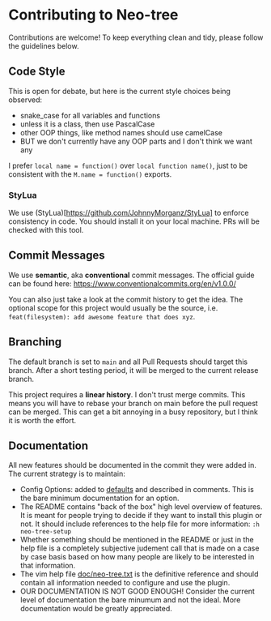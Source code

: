 # Contributing to Neo-tree

Contributions are welcome! To keep everything clean and tidy, please follow the
guidelines below.

## Code Style

This is open for debate, but here is the current style choices being observed:

- snake_case for all variables and functions
- unless it is a class, then use PascalCase
- other OOP things, like method names should use camelCase
- BUT we don't currently have any OOP parts and I don't think we want any

I prefer `local name = function()` over `local function name()`, just to be
consistent with the `M.name = function()` exports.

### StyLua

We use (StyLua)[https://github.com/JohnnyMorganz/StyLua] to enforce consistency
in code. You should install it on your local machine. PRs will be checked with
this tool.

## Commit Messages

We use **semantic**, aka **conventional** commit messages. The official guide
can be found here: https://www.conventionalcommits.org/en/v1.0.0/

You can also just take a look at the commit history to get the idea. The
optional scope for this project would usually be the source, i.e.
`feat(filesystem): add awesome feature that does xyz`.

## Branching

The default branch is set to `main` and all Pull Requests should target this
branch. After a short testing period, it will be merged to the current release
branch.

This project requires a **linear history**. I don't trust merge commits.
This means you will have to rebase your branch on main before the pull request
can be merged. This can get a bit annoying in a busy repository, but I think it
is worth the effort.

## Documentation

All new features should be documented in the commit they were added in. The
current strategy is to maintain:

- Config Options: added to [defaults](lua/neo-tree/defaults.lua) and described
  in comments. This is the bare minimum documentation for an option.
- The README contains "back of the box" high level overview of features. It is
  meant for people trying to decide if they want to install this plugin or not.
  It should include references to the help file for more information: 
  `:h neo-tree-setup`
- Whether something should be mentioned in the README or just in the help file
  is a completely subjective judement call that is made on a case by case basis 
  based on how many people are likely to be interested in that information.
- The vim help file [doc/neo-tree.txt](doc/neo-tree.txt) is the definitive
  reference and should contain all information needed to configure and use the
  plugin.
- OUR DOCUMENTATION IS NOT GOOD ENOUGH! Consider the current level of documentation
  the bare minumum and not the ideal. More documentation would be greatly appreciated.
